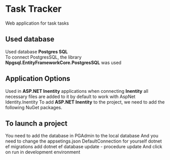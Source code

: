 # Task Tracker
Web application for task tasks<br>

## Used database
Used database **Postgres SQL**<br>
To connect PostgresSQL, the library **Npgsql.EntityFrameworkCore.PostgresSQL** was used<br>

## Application Options
Used in **ASP.NET Inentity** applications when connecting **Inentity** all necessary files are added to it by default to work with AspNet Identity.Inentity
To add **ASP.NET Inentity** to the project, we need to add the following NuGet packages.<br>

## To launch a project
You need to add the database in PGAdmin to the local database
And you need to change the appsetings.json DefaultConnection for yourself
dotnet ef migrations add
dotnet ef database update - procedure update 
And click on run in development environment<br>
